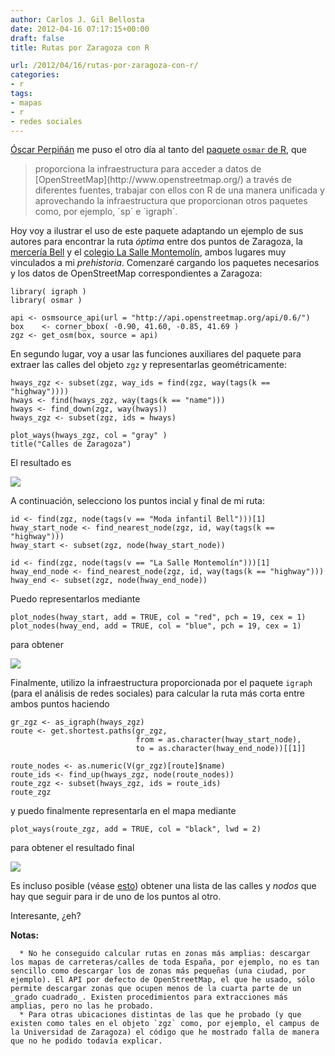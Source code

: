 ```yaml
---
author: Carlos J. Gil Bellosta
date: 2012-04-16 07:17:15+00:00
draft: false
title: Rutas por Zaragoza con R

url: /2012/04/16/rutas-por-zaragoza-con-r/
categories:
- r
tags:
- mapas
- r
- redes sociales
---
```


[Óscar Perpiñán](http://procomun.wordpress.com/) me puso el otro día al tanto del [paquete `osmar` de R](http://osmar.r-forge.r-project.org/), que



<blockquote>proporciona la infraestructura para acceder a datos de [OpenStreetMap](http://www.openstreetmap.org/) a través de diferentes fuentes, trabajar con ellos con R de una manera unificada y aprovechando la infraestructura que proporcionan otros paquetes como, por ejemplo, `sp` e `igraph`.</blockquote>



Hoy voy a ilustrar el uso de este paquete adaptando un ejemplo de sus autores para encontrar la ruta _óptima_ entre dos puntos de Zaragoza, la [mercería Bell](http://www.comerciozaragoza.es/comercio/Bell) y el [colegio La Salle Montemolín](http://www.lasalle.es/lasallemontemolin/), ambos lugares muy vinculados a mi _prehistoria_. Comenzaré cargando los paquetes necesarios y los datos de OpenStreetMap correspondientes a Zaragoza:



    library( igraph )
    library( osmar )

    api <- osmsource_api(url = "http://api.openstreetmap.org/api/0.6/")
    box    <- corner_bbox( -0.90, 41.60, -0.85, 41.69 )
    zgz <- get_osm(box, source = api)



En segundo lugar, voy a usar las funciones auxiliares del paquete para extraer las calles del objeto `zgz` y representarlas geométricamente:



    hways_zgz <- subset(zgz, way_ids = find(zgz, way(tags(k == "highway"))))
    hways <- find(hways_zgz, way(tags(k == "name")))
    hways <- find_down(zgz, way(hways))
    hways_zgz <- subset(zgz, ids = hways)

    plot_ways(hways_zgz, col = "gray" )
    title("Calles de Zaragoza")



El resultado es

[![](/wp-uploads/2012/04/calles_zaragoza.png)
](/wp-uploads/2012/04/calles_zaragoza.png)

A continuación, selecciono los puntos incial y final de mi ruta:



    id <- find(zgz, node(tags(v == "Moda infantil Bell")))[1]
    hway_start_node <- find_nearest_node(zgz, id, way(tags(k == "highway")))
    hway_start <- subset(zgz, node(hway_start_node))

    id <- find(zgz, node(tags(v == "La Salle Montemolín")))[1]
    hway_end_node <- find_nearest_node(zgz, id, way(tags(k == "highway")))
    hway_end <- subset(zgz, node(hway_end_node))



Puedo representarlos mediante



    plot_nodes(hway_start, add = TRUE, col = "red", pch = 19, cex = 1)
    plot_nodes(hway_end, add = TRUE, col = "blue", pch = 19, cex = 1)



para obtener

[![](/wp-uploads/2012/04/calles_zaragoza_puntos.png)
](/wp-uploads/2012/04/calles_zaragoza_puntos.png)

Finalmente, utilizo la infraestructura proporcionada por el paquete `igraph` (para el análisis de redes sociales) para calcular la ruta más corta entre ambos puntos haciendo



    gr_zgz <- as_igraph(hways_zgz)
    route <- get.shortest.paths(gr_zgz,
                                from = as.character(hway_start_node),
                                to = as.character(hway_end_node))[[1]]

    route_nodes <- as.numeric(V(gr_zgz)[route]$name)
    route_ids <- find_up(hways_zgz, node(route_nodes))
    route_zgz <- subset(hways_zgz, ids = route_ids)
    route_zgz



y puedo finalmente representarla en el mapa mediante



    plot_ways(route_zgz, add = TRUE, col = "black", lwd = 2)



para obtener el resultado final

[![](/wp-uploads/2012/04/calles_zaragoza_ruta.png)
](/wp-uploads/2012/04/calles_zaragoza_ruta.png)

Es incluso posible (véase [esto](http://osmar.r-forge.r-project.org/)) obtener una lista de las calles y _nodos_ que hay que seguir para ir de uno de los puntos al otro.

Interesante, ¿eh?

**Notas:**



	  * No he conseguido calcular rutas en zonas más amplias: descargar los mapas de carreteras/calles de toda España, por ejemplo, no es tan sencillo como descargar los de zonas más pequeñas (una ciudad, por ejemplo). El API por defecto de OpenStreetMap, el que he usado, sólo permite descargar zonas que ocupen menos de la cuarta parte de un _grado cuadrado_. Existen procedimientos para extracciones más amplias, pero no las he probado.
	  * Para otras ubicaciones distintas de las que he probado (y que existen como tales en el objeto `zgz` como, por ejemplo, el campus de la Universidad de Zaragoza) el código que he mostrado falla de manera que no he podido todavía explicar.

